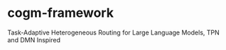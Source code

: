 # cogm-framework
Task-Adaptive Heterogeneous Routing for Large Language Models, TPN and DMN Inspired
